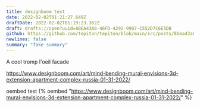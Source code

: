 ```yaml
---
title: designboom test
date: 2022-02-02T01:21:27.649Z
draftDate: 2022-02-02T01:19:23.362Z
draft: drafts://open?uuid=8BEA43A8-46FD-4292-9907-C552D7C6E5DB
github: https://github.com/tepiton/tepiton/blob/main/src/posts/8bea43a8-46fd-4292-9907-c552d7c6e5db.md
newlines: false
summary: "fake summary"
---
```

A cool tromp l'oeil facade
<!-- excerpt -->
https://www.designboom.com/art/mind-bending-mural-envisions-3d-extension-apartment-complex-russia-01-31-2022/

oembed test
{% oembed "https://www.designboom.com/art/mind-bending-mural-envisions-3d-extension-apartment-complex-russia-01-31-2022/"  %}

